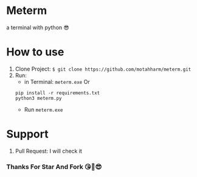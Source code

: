
# Meterm

a terminal with python 😎

  

# How to use
1. Clone Project:
	`$ git clone https://github.com/motahharm/meterm.git`
2. Run:
	- in Terminal:
	`meterm.exe` Or
	```
	pip install -r requirements.txt
	python3 meterm.py
	```
	- Run `meterm.exe`
# Support
1. Pull Request: I will check it
### Thanks For Star And Fork 😘🤗😎